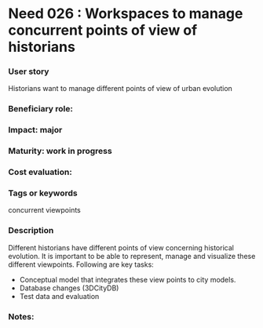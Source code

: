 # Need 026 : Workspaces to manage concurrent points of view of historians

### User story
Historians want to manage different points of view of urban evolution

### Beneficiary role: 

### Impact: major

### Maturity: work in progress

### Cost evaluation: 

### Tags or keywords
concurrent viewpoints

### Description
Different historians have different points of view concerning historical evolution. It is important to be able to represent, manage and visualize these different viewpoints. Following are key tasks:
* Conceptual model that integrates these view points to city models.
* Database changes (3DCityDB)
* Test data and evaluation

### Notes:
